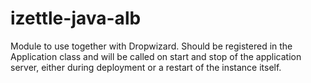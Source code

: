 # izettle-java-alb

Module to use together with Dropwizard. Should be registered in the Application class 
and will be called on start and stop of the application server, either during deployment or a 
restart of the instance itself. 
